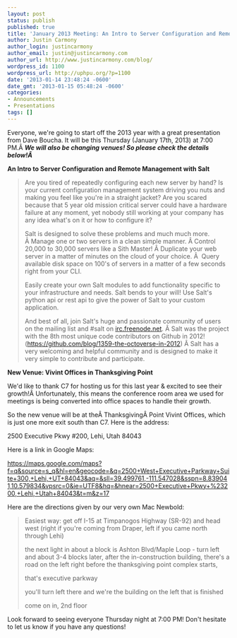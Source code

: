 ```yaml
---
layout: post
status: publish
published: true
title: 'January 2013 Meeting: An Intro to Server Configuration and Remote Management with Salt'
author: Justin Carmony
author_login: justincarmony
author_email: justin@justincarmony.com
author_url: http://www.justincarmony.com/blog/
wordpress_id: 1100
wordpress_url: http://uphpu.org/?p=1100
date: '2013-01-14 23:48:24 -0600'
date_gmt: '2013-01-15 05:48:24 -0600'
categories:
- Announcements
- Presentations
tags: []
---
```

<p>Everyone, we're going to start off the 2013 year with a great presentation from Dave Boucha. It will be this Thursday (January 17th, 2013) at 7:00 PM.Â <em><strong>We will also be changing venues! So please check the details below!Â </strong></em></p>
<p><strong></strong><strong>An Intro to Server Configuration and Remote Management with Salt</strong></p>
<blockquote><p>Are you tired of repeatedly configuring each new server by hand? Is your current configuration management system driving you nuts and making you feel like you're in a straight jacket? Are you scared because that 5 year old mission critical server could have a hardware failure at any moment, yet nobody still working at your company has any idea what's on it or how to configure it?</p>
<p>Salt is designed to solve these problems and much much more. Â Manage one or two servers in a clean simple manner. Â Control 20,000 to 30,000 servers like a Sith Master! Â Duplicate your web server in a matter of minutes on the cloud of your choice. Â  Query available disk space on 100's of servers in a matter of a few seconds right from your CLI.</p>
<p>Easily create your own Salt modules to add functionality specific to your infrastructure and needs. Salt bends to your will! Use Salt's python api or rest api to give the power of Salt to your custom application.</p>
<p>And best of all, join Salt's huge and passionate community of users on the mailing list and #salt on <a href="http://irc.freenode.net/">irc.freenode.net</a>. Â Salt was the project with the 8th most unique code contributors on Github in 2012! (<a href="https://github.com/blog/1359-the-octoverse-in-2012">https://github.com/blog/1359-the-octoverse-in-2012</a>) Â Salt has a very welcoming and helpful community and is designed to make it very simple to contribute and participate.</p></blockquote>
<p><strong>New Venue: Vivint Offices in Thanksgiving Point</strong></p>
<p>We'd like to thank C7 for hosting us for this last year &amp; excited to see their growth!Â Unfortunately, this means the conference room area we used for meetings is being converted into office spaces to handle their growth.</p>
<p>So the new venue will be at theÂ ThanksgivingÂ Point Vivint Offices, which is just one more exit south than C7. Here is the address:</p>
<p>2500 Executive Pkwy #200, Lehi, Utah 84043</p>
<p>Here is a link in Google Maps:</p>
<p><a href="https://maps.google.com/maps?f=q&amp;source=s_q&amp;hl=en&amp;geocode=&amp;q=2500+West+Executive+Parkway+Suite+300,+Lehi,+UT+84043&amp;aq=&amp;sll=39.499761,-111.547028&amp;sspn=8.839041,10.579834&amp;vpsrc=0&amp;ie=UTF8&amp;hq=&amp;hnear=2500+Executive+Pkwy+%23200,+Lehi,+Utah+84043&amp;t=m&amp;z=17">https://maps.google.com/maps?f=q&amp;source=s_q&amp;hl=en&amp;geocode=&amp;q=2500+West+Executive+Parkway+Suite+300,+Lehi,+UT+84043&amp;aq=&amp;sll=39.499761,-111.547028&amp;sspn=8.839041,10.579834&amp;vpsrc=0&amp;ie=UTF8&amp;hq=&amp;hnear=2500+Executive+Pkwy+%23200,+Lehi,+Utah+84043&amp;t=m&amp;z=17</p>
<p></a></p>
<p>Here are the directions given by our very own Mac Newbold:</p>
<blockquote><p>Easiest way: get off I-15 at Timpanogos Highway (SR-92) and head west (right if you're coming from Draper, left if you came north through Lehi)</p>
<p>the next light in about a block is Ashton Blvd/Maple Loop - turn left and about 3-4 blocks later, after the in-construction building, there's a road on the left right before the thanksgiving point complex starts,</p>
<p>that's executive parkway</p>
<p>you'll turn left there and we're the building on the left that is finished</p>
<p>come on in, 2nd floor</p></blockquote>
<p>Look forward to seeing everyone Thursday night at 7:00 PM! Don't hesitate to let us know if you have any questions!</p>
